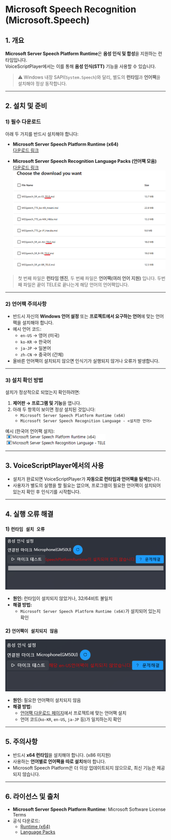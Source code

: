 # Microsoft Speech Recognition (Microsoft.Speech)

## 1. 개요
**Microsoft Server Speech Platform Runtime**은 **음성 인식 및 합성**을 지원하는 런타임입니다.  
VoiceScriptPlayer에서는 이를 통해 **음성 인식(STT)** 기능을 사용할 수 있습니다.  

> ⚠️ Windows 내장 SAPI(`System.Speech`)와 달리, 별도의 **런타임**과 **언어팩**을 설치해야 정상 동작합니다.

---

## 2. 설치 및 준비

### 1) 필수 다운로드
아래 두 가지를 반드시 설치해야 합니다:

- **Microsoft Server Speech Platform Runtime (x64)**  
  [다운로드 링크](https://www.microsoft.com/en-us/download/details.aspx?id=27225)

- **Microsoft Server Speech Recognition Language Packs (언어팩 모음)**  
  [다운로드 링크](https://www.microsoft.com/en-us/download/details.aspx?id=27224)
![설치 확인 화면](../images/languagepack_setup_file.png)

> 첫 번째 파일은 **런타임 엔진**, 두 번째 파일은 **언어팩(여러 언어 지원)** 입니다.
> 두번째 파일은 끝이 TELE로 끝나는게 해당 언어의 언어팩입니다.
---

### 2) 언어팩 주의사항
- 반드시 자신의 **Windows 언어 설정** 또는 **프로젝트에서 요구하는 언어**에 맞는 언어팩을 설치해야 합니다.  
- 예시 언어 코드:  
  - `en-US` → 영어 (미국)  
  - `ko-KR` → 한국어  
  - `ja-JP` → 일본어  
  - `zh-CN` → 중국어 (간체)  
- 올바른 언어팩이 설치되지 않으면 인식기가 실행되지 않거나 오류가 발생합니다.

---

### 3) 설치 확인 방법
설치가 정상적으로 되었는지 확인하려면:

1. **제어판 → 프로그램 및 기능**을 엽니다.  
2. 아래 두 항목이 보이면 정상 설치된 것입니다:  
   - `Microsoft Server Speech Platform Runtime (x64)`  
   - `Microsoft Server Speech Recognition Language - <설치한 언어>`  

예시 (한국어 언어팩 설치):  
![설치 확인 화면](../images/speech_recognition_setup.png)

---

## 3. VoiceScriptPlayer에서의 사용
- 설치가 완료되면 VoiceScriptPlayer가 **자동으로 런타임과 언어팩을 탐색**합니다.  
- 사용자가 별도의 실행을 할 필요는 없으며, 프로그램이 필요한 언어팩이 설치되어 있는지 확인 후 인식기를 시작합니다.

---

## 4. 실행 오류 해결

### 1) `런타임 설치 오류`
![런차임 설치 오류](../images/setup_error.png)

- **원인:** 런타임이 설치되지 않았거나, 32/64비트 불일치  
- **해결 방법:**  
  - `Microsoft Server Speech Platform Runtime (x64)`가 설치되어 있는지 확인  

### 2) `언어팩이 설치되지 않음`
![언어 리소스 실패](../images/languagepack_error.png)

- **원인:** 필요한 언어팩이 설치되지 않음  
- **해결 방법:**  
  - [언어팩 다운로드 페이지](https://www.microsoft.com/en-us/download/details.aspx?id=27224)에서 프로젝트에 맞는 언어팩 설치  
  - 언어 코드(`ko-KR`, `en-US`, `ja-JP` 등)가 일치하는지 확인

---

## 5. 주의사항
- 반드시 **x64 런타임**을 설치해야 합니다. (x86 미지원)  
- 사용하는 **언어별로 언어팩을 따로 설치**해야 합니다.  
- Microsoft Speech Platform은 더 이상 업데이트되지 않으므로, 최신 기능은 제공되지 않습니다.  

---

## 6. 라이선스 및 출처
- **Microsoft Server Speech Platform Runtime**: Microsoft Software License Terms  
- 공식 다운로드:  
  - [Runtime (x64)](https://www.microsoft.com/en-us/download/details.aspx?id=27225)  
  - [Language Packs](https://www.microsoft.com/en-us/download/details.aspx?id=27224)  
